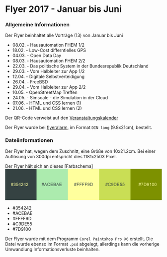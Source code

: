 # Flyer 2017 - Januar bis Juni

### Allgemeine Informationen


Der Flyer beinhaltet alle Vorträge (13) von Januar bis Juni

  - 08.02. - Hausautomation FHEM 1/2
  - 18.02. - Low-Cost differntielles GPS
  - 04.03. - Open Data Day
  - 08.03. - Hausautomation FHEM 2/2
  - 22.03. - Das politische System in der Bundesrepublik Deutschland
  - 29.03. - Vom Halbleiter zur App 1/2
  - 12.04. - Digitale Selbstverteidigung
  - 26.04. - FreeBSD
  - 29.04. - Vom Halbleiter zur App 2/2
  - 10.05. - OpenStreetMap Treffen
  - 24.05. - Simscale - die Simulation in der Cloud
  - 07.06. - HTML und CSS lernen (1)
  - 21.06. - HTML und CSS lernen (2)
 
Der QR-Code verweist auf den [Veranstaltungskalender](https://bytespeicher.org/veranstaltungskalender/)

Der Flyer wurde bei [flyeralarm](https://www.flyeralarm.com/), im Format `DIN lang` (9.8x21cm), bestellt.

### Dateiinformationen

Der Flyer hat, wegen dem Zuschnitt, eine Größe von 10x21.2cm.
Bei einer Auflösung von 300dpi entspricht dies 1181x2503 Pixel.

Der Flyer hält sich an dieses [Farbschema]
![N|Solid](https://raw.githubusercontent.com/Bytespeicher/Marketing/master/Allgemeiner-Content/Veranstaltungsflyer_2017_Jan-Jun/farbschema.png)
  - #354242
  - #ACEBAE
  - #FFFF9D
  - #C9DE55
  - #7D9100
  
Der Flyer wurde mit dem Programm `Corel Paintshop Pro X6` erstellt.
Die Datei wurde ebenso im Format `.psd` abgelegt, allerdings kann die vorherige Umwandlung Informationsverluste beinhalten.